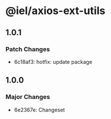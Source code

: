 # @iel/axios-ext-utils

## 1.0.1

### Patch Changes

- 6c18af3: hotfix: update package

## 1.0.0

### Major Changes

- 6e2367e: Changeset
